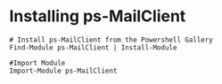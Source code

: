 # Installing ps-MailClient

    # Install ps-MailClient from the Powershell Gallery
    Find-Module ps-MailClient | Install-Module

    #Import Module
    Import-Module ps-MailClient
